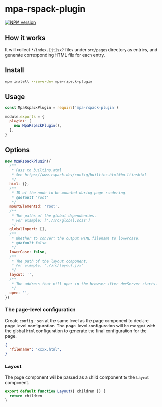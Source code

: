 # mpa-rspack-plugin

[![NPM version](https://img.shields.io/npm/v/mpa-rspack-plugin.svg?style=flat)](https://npmjs.org/package/mpa-rspack-plugin)

## How it works
It will collect `*/index.[jt]sx?` files under `src/pages` directory as entries, and generate corresponding HTML file for each entry.
## Install
```bash
npm install --save-dev mpa-rspack-plugin
```
## Usage
```js
const MpaRspackPlugin = require('mpa-rspack-plugin')

module.exports = {
  plugins: [
    new MpaRspackPlugin(),
  ],
}
```

## Options
```js
new MpaRspackPlugin({
  /**
   * Pass to builtins.html
   * See https://www.rspack.dev/config/builtins.html#builtinshtml
   */
  html: {},
  /**
   * ID of the node to be mounted during page rendering.
   * @default 'root'
   */
  mountElementId: 'root',
  /**
   * The paths of the global dependencies.
   * For example: ['./src/global.scss']
   */
  globalImport: [],
  /**
   * Whether to convert the output HTML filename to lowercase.
   * @default false
   */
  lowerCase: false,
  /**
   * The path of the layout component.
   * For example: './src/layout.jsx'
   */
  layout: '',
  /**
   * The address that will open in the browser after devServer starts.
   */
  open: '',
})
```
### The page-level configuration
Create `config.json` at the same level as the page component to declare page-level configuration. The page-level configuration will be merged with the global `html` configuration to generate the final configuration for the page.
```json
{
  "filename": "xxxx.html",
}
```
### Layout
The page component will be passed as a child component to the `Layout` component.
```js
export default function Layout({ children }) {
  return children
}
```